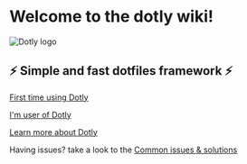 <style>
img[src*='#center'] {
    display: block;
    margin: auto;
}
</style>

# Welcome to the dotly wiki!

![Dotly logo](https://user-images.githubusercontent.com/1331435/141520189-90349bbd-3e0f-4200-8b76-f4297be11898.png#center)

## ⚡️ Simple and fast dotfiles framework ⚡️

[First time using Dotly](wiki/initial-steps)

[I'm user of Dotly](wiki/installing-using-your-existing-dotfiles)

[Learn more about Dotly](wiki/batteries-includes)

Having issues? take a look to the [Common issues & solutions](wiki/common-issues)
